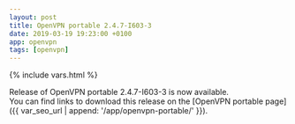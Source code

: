 ```yaml
---
layout: post
title: OpenVPN portable 2.4.7-I603-3
date: 2019-03-19 19:23:00 +0100
app: openvpn
tags: [openvpn]
---
```

{% include vars.html %}

Release of OpenVPN portable 2.4.7-I603-3 is now available.<br />
You can find links to download this release on the [OpenVPN portable page]({{ var_seo_url | append: '/app/openvpn-portable/' }}).